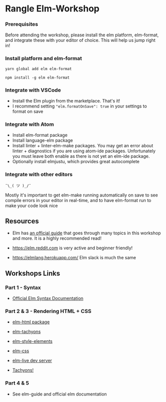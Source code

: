 # Rangle Elm-Workshop

### Prerequisites

Before attending the workshop, please install the elm platform, elm-format, and
integrate these with your editor of choice. This will help us jump right in!

### Install platform and elm-format

`yarn global add elm elm-format`

`npm install -g elm elm-format`

### Integrate with VSCode

* Install the Elm plugin from the marketplace. That's it!
* I recommend setting `"elm.formatOnSave": true` in your settings to format on
  save

### Integrate with Atom

* Install elm-format package
* Install language-elm package
* Install linter + linter-elm-make packages. You may get an error about linter +
  diagnostics if you are using atom-ide packages. Unfortunately you must leave
  both enable as there is not yet an elm-ide package.
* Optionally install elmjustu, which provides great autocomplete

### Integrate with other editors

`¯\_( ツ )_/¯`

Mostly it's important to get elm-make running automatically on save to see
compile errors in your editor in real-time, and to have elm-format run to make
your code look nice

## Resources

* Elm has [an official guide](https://guide.elm-lang.org/) that goes through
  many topics in this workshop and more. It is a highly recommended read!

* https://elm.reddit.com is very active and beginner friendly!
* https://elmlang.herokuapp.com/ Elm slack is much the same

## Workshops Links

### Part 1 - Syntax

* [Official Elm Syntax Documentation](http://elm-lang.org/docs/syntax)

### Part 2 & 3 - Rendering HTML + CSS

* [elm-html package](http://package.elm-lang.org/packages/elm-lang/html/latest/)

* [elm-tachyons](http://package.elm-lang.org/packages/justgage/tachyons-elm/latest/Tachyons)
* [elm-style-elements](http://package.elm-lang.org/packages/mdgriffith/style-elements/latest)

* [elm-css](https://github.com/rtfeldman/elm-css)
* [elm-live dev server](https://github.com/tomekwi/elm-live)
* [Tachyons!](http://tachyons.io/)

### Part 4 & 5

* See elm-guide and official elm documentation
